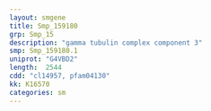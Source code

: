 ```yaml
---
layout: smgene
title: Smp_159180
grp: Smp_15
description: "gamma tubulin complex component 3"
smp: Smp_159180.1
uniprot: "G4VBD2"
length:  2544
cdd: "cl14957, pfam04130"
kk: K16570
categories: sm
---
```

